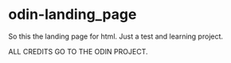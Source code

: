 # odin-landing_page

So this the landing page for html. Just a test and learning project.

ALL CREDITS GO TO THE ODIN PROJECT.